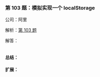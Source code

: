 ### 第 103 题：模拟实现一个 localStorage

公司：阿里

解析：[第 103 题](https://github.com/Advanced-Frontend/Daily-Interview-Question/issues/166)

解答：



```javascript

```

#### 总结：



#### 扩展：



